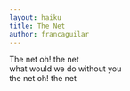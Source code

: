 ```yaml
---
layout: haiku
title: The Net
author: francaguilar
---
```



The net oh! the net<br>
what would we do without you<br>
the net oh! the net<br>
